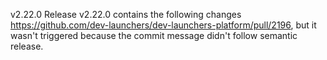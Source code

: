 v2.22.0
Release v2.22.0 contains the following changes https://github.com/dev-launchers/dev-launchers-platform/pull/2196,
but it wasn't triggered because the commit message didn't follow semantic release.
